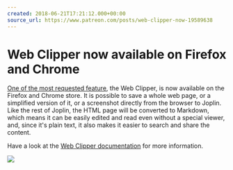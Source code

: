 ```yaml
---
created: 2018-06-21T17:21:12.000+00:00
source_url: https://www.patreon.com/posts/web-clipper-now-19589638
---
```


# Web Clipper now available on Firefox and Chrome

[One of the most requested feature](https://github.com/laurent22/joplin/issues/135), the Web Clipper, is now available on the Firefox and Chrome store. It is possible to save a whole web page, or a simplified version of it, or a screenshot directly from the browser to Joplin. Like the rest of Joplin, the HTML page will be converted to Markdown, which means it can be easily edited and read even without a special viewer, and, since it's plain text, it also makes it easier to search and share the content.

Have a look at the [Web Clipper documentation](https://joplin.cozic.net/clipper/) for more information.

![](https://joplin.cozic.net/images/WebExtensionScreenshot.png)